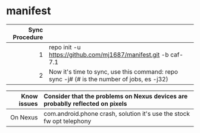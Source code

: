 # manifest
|Sync Procedure  |                                                                                        |
|--------------: | :--------------------------------------------------------------------------------------|
|1     | repo init -u https://github.com/mj1687/manifest.git -b caf-7.1                                   |
|2     | Now it's time to sync, use this command: repo sync -j# (# is the number of jobs, es -j32)        |



|Know issues  | Consider that the problems on Nexus devices are probablly reflected on pixels  |
|-----------: | :--------------------------------------------------------------------------------------|
|On Nexus| com.android.phone crash, solution it's use the stock fw opt telephony  |


